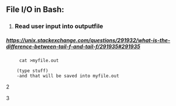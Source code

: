 ## File I/O in Bash:

 1.  ### Read user input into outputfile
##### https://unix.stackexchange.com/questions/291932/what-is-the-difference-between-tail-f-and-tail-f/291935#291935
         cat >myfile.out
         
        (type stuff)
        -and that will be saved into myfile.out

 2


3
